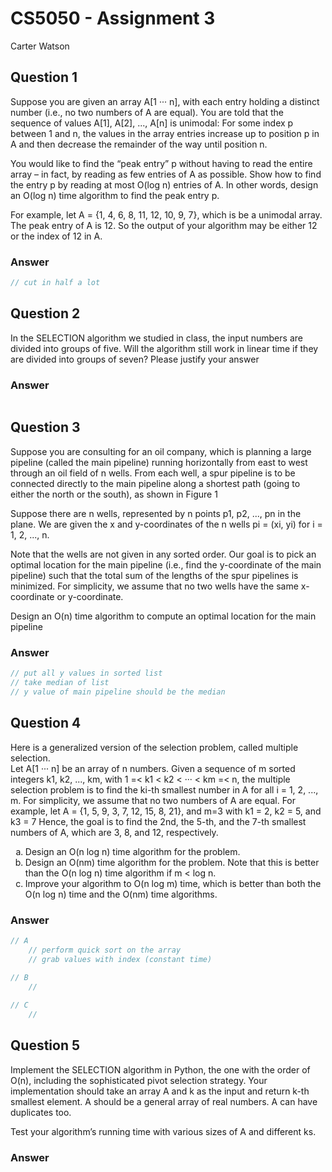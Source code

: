 # CS5050 - Assignment 3
Carter Watson

## Question 1
Suppose you are given an array A[1 ··· n], with each entry holding a distinct number (i.e., no two numbers of A are equal).
You are told that the sequence of values A[1], A[2], ..., A[n] is unimodal:
For some index p between 1 and n, the values in the array entries increase up to position p in A and then decrease the remainder of the way until position n.  

You would like to find the “peak entry” p without having to read the entire array – in fact, by reading as few entries of A as possible.
Show how to find the entry p by reading at most O(log n) entries of A.
In other words, design an O(log n) time algorithm to find the peak entry p.  

For example, let A = {1, 4, 6, 8, 11, 12, 10, 9, 7}, which is be a unimodal array. The peak entry of A is 12.
So the output of your algorithm may be either 12 or the index of 12 in A.

### Answer
```c++
// cut in half a lot
```

## Question 2
In the SELECTION algorithm we studied in class, the input numbers are divided into groups of five.
Will the algorithm still work in linear time if they are divided into groups of seven?
Please justify your answer

### Answer
```c++

```

## Question 3
Suppose you are consulting for an oil company, which is planning a large pipeline (called the
main pipeline) running horizontally from east to west through an oil field of n wells.
From each well, a spur pipeline is to be connected directly to the main pipeline along a shortest path (going to either the north or the south), as shown in Figure 1  

Suppose there are n wells, represented by n points p1, p2, ..., pn in the plane.
We are given the x and y-coordinates of the n wells pi = (xi, yi) for i = 1, 2, ..., n.  

Note that the wells are not given in any sorted order.
Our goal is to pick an optimal location for the main pipeline (i.e., find the y-coordinate of the main pipeline) such that the total sum of the lengths of the spur pipelines is minimized. For simplicity, we assume that no two wells have the same x-coordinate or y-coordinate.  

Design an O(n) time algorithm to compute an optimal location for the main pipeline

### Answer
```c++
// put all y values in sorted list
// take median of list
// y value of main pipeline should be the median
```

## Question 4
Here is a generalized version of the selection problem, called multiple selection.  
Let A[1 ··· n] be an array of n numbers.
Given a sequence of m sorted integers k1, k2, ..., km, with 1 =< k1 < k2 < ··· < km =< n, the multiple selection problem is to find the ki-th smallest number in A for all i = 1, 2, ..., m.
For simplicity, we assume that no two numbers of A are equal.
For example, let A = {1, 5, 9, 3, 7, 12, 15, 8, 21}, and m=3 with k1 = 2, k2 = 5, and k3 = 7
Hence, the goal is to find the 2nd, the 5-th, and the 7-th smallest numbers of A, which are 3, 8, and 12, respectively.  

<ol type="a">
  <li>Design an O(n log n) time algorithm for the problem.</li>
  <li>Design an O(nm) time algorithm for the problem. Note that this is better than the O(n log n) time algorithm if m < log n.</li>
  <li>Improve your algorithm to O(n log m) time, which is better than both the O(n log n) time and the O(nm) time algorithms.</li>
</ol>

### Answer
```c++
// A
    // perform quick sort on the array
    // grab values with index (constant time)
 
// B
    //

// C
    //

```

## Question 5
Implement the SELECTION algorithm in Python, the one with the order of O(n), including the
sophisticated pivot selection strategy.
Your implementation should take an array A and k as the input and return k-th smallest element.
A should be a general array of real numbers. A can have duplicates too.

Test your algorithm’s running time with various sizes of A and different ks.  

### Answer
```python
```
